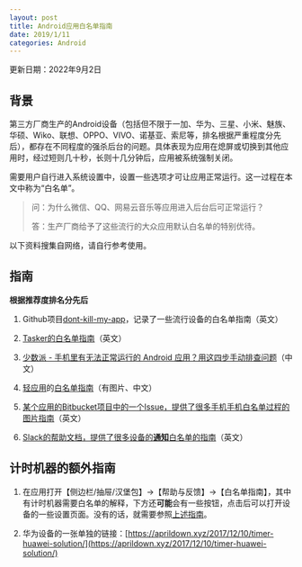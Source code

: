 ```yaml
---
layout: post
title: Android应用白名单指南
date: 2019/1/11
categories: Android
---
```


更新日期：2022年9月2日

## 背景

第三方厂商生产的Android设备（包括但不限于一加、华为、三星、小米、魅族、华硕、Wiko、联想、OPPO、VIVO、诺基亚、索尼等，排名根据严重程度分先后），都存在不同程度的强杀后台的问题。具体表现为应用在熄屏或切换到其他应用时，经过短则几十秒，长则十几分钟后，应用被系统强制关闭。

需要用户自行进入系统设置中，设置一些选项才可让应用正常运行。这一过程在本文中称为“白名单”。

<!--more-->

> 问：为什么微信、QQ、网易云音乐等应用进入后台后可正常运行？
>
> 答：生产厂商给予了这些流行的大众应用默认白名单的特别优待。

以下资料搜集自网络，请自行参考使用。

## 指南

**根据推荐度排名分先后**

1. Github项目[dont-kill-my-app](https://dontkillmyapp.com/)，记录了一些流行设备的白名单指南（英文）

1. [Tasker的白名单指南](https://tasker.joaoapps.com/userguide/en/faqs/faq-problem.html#00)（英文）

1. [少数派 - 手机里有无法正常运行的 Android 应用？用这四步手动排查问题](https://sspai.com/post/55264)（中文）

1. [轻应用](http://wpengapp.com/lightstart)的[白名单指南](http://wpengapp.com/romsetting)（有图片、中文）

1. [某个应用的Bitbucket项目中的一个Issue，提供了很多手机手机白名单过程的图片指南](https://bitbucket.org/copluk/acr/issues/607)（英文）

1. [Slack的帮助文档，提供了很多设备的**通知**白名单的指南](https://get.slack.help/hc/en-us/articles/360001562747-Known-issues-with-Android-notifications)（英文）

## 计时机器的额外指南

1. 在应用打开【侧边栏/抽屉/汉堡包】->【帮助与反馈】->【白名单指南】，其中有计时机器需要白名单的解释，下方还**可能**会有一些按钮，点击后可以打开设备的一些设置页面。没有的话，就需要参照[上述指南](#指南)。

1. 华为设备的一张单独的链接：[https://aprildown.xyz/2017/12/10/timer-huawei-solution/](https://aprildown.xyz/2017/12/10/timer-huawei-solution/)
